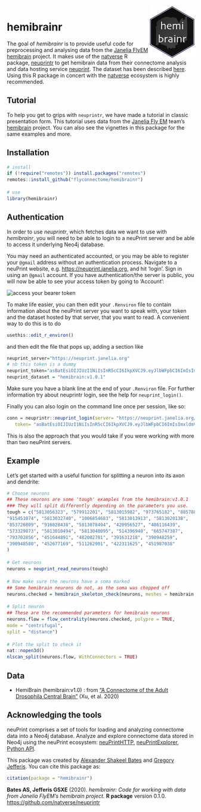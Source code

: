 <!-- README.md is generated from README.Rmd. Please edit that file -->
<!-- badges: start -->
<img src="man/figures/logo.svg" align="right" height="139" />
<!-- badges: end -->

hemibrainr
==========

The goal of *hemibrainr* is to provide useful code for preprocessing and
analysing data from the [Janelia FlyEM
hemibrain](https://www.janelia.org/project-team/flyem) project. It makes
use of the [natverse](https://github.com/natverse) R package,
[neuprintr](https://github.com/natverse/neuprintr) to get hemibrain data
from their connectome analysis and data hosting service
[neuprint](https://github.com/connectome-neuprint/neuPrint). The dataset
has been described
[here]((https://www.biorxiv.org/content/10.1101/2020.01.21.911859v1)).
Using this R package in concert with the
[natverse](https://github.com/natverse/natverse) ecosystem is highly
recommended.

Tutorial
--------

To help you get to grips with `neuprintr`, we have made a tutorial in
classic presentation form. This tutorial uses data from the [Janelia Fly
EM](https://www.janelia.org/project-team/flyem) team’s
[hemibrain](https://www.biorxiv.org/content/10.1101/2020.01.21.911859v1)
project. You can also see the vignettes in this package for the same
examples and more.

Installation
------------

``` r
# install
if (!require("remotes")) install.packages("remotes")
remotes::install_github("flyconnectome/hemibrainr")

# use 
library(hemibrainr)
```

Authentication
--------------

In order to use *neuprintr*, which fetches data we want to use with
*hemibrainr*, you will need to be able to login to a neuPrint server and
be able to access it underlying Neo4j database.

You may need an authenticated accounted, or you may be able to register
your `@gmail` address without an authentication process. Navigate to a
neuPrint website,
e.g. <a href="https://neuprint.janelia.org" class="uri">https://neuprint.janelia.org</a>,
and hit ‘login’. Sign in using an `@gmail` account. If you have
authentication/the server is public, you will now be able to see your
access token by going to ‘Account’:

![access your bearer
token](https://raw.githubusercontent.com/natverse/neuprintr/master/inst/images/bearertoken.png)

To make life easier, you can then edit your `.Renviron` file to contain
information about the neuPrint server you want to speak with, your token
and the dataset hosted by that server, that you want to read. A
convenient way to do this is to do

``` r
usethis::edit_r_environ()
```

and then edit the file that pops up, adding a section like

``` r
neuprint_server="https://neuprint.janelia.org"
# nb this token is a dummy
neuprint_token="asBatEsiOIJIUzI1NiIsInR5cCI6IkpXVCJ9.eyJlbWFpbCI6ImIsImxldmVsIjoicmVhZHdyaXRlIiwiaW1hZ2UtdXJsIjoiaHR0cHM7Ly9saDQuZ29vZ2xldXNlcmNvbnRlbnQuY29tLy1QeFVrTFZtbHdmcy9BQUFBQUFBQUFBDD9BQUFBQUFBQUFBQS9BQ0hpM3JleFZMeEI4Nl9FT1asb0dyMnV0QjJBcFJSZlI6MTczMjc1MjU2HH0.jhh1nMDBPl5A1HYKcszXM518NZeAhZG9jKy3hzVOWEU"
neuprint_dataset = "hemibrain:v1.0.1"
```

Make sure you have a blank line at the end of your `.Renviron` file. For
further information try about neuprintr login, see the help for
`neuprint_login()`.

Finally you can also login on the command line once per session, like
so:

``` r
conn = neuprintr::neuprint_login(server= "https://neuprint.janelia.org/",
   token= "asBatEsiOIJIUzI1NiIsInR5cCI6IkpXVCJ9.eyJlbWFpbCI6ImIsImxldmVsIjoicmVhZHdyaXRlIiwiaW1hZ2UtdXJsIjoiaHR0cHM7Ly9saDQuZ29vZ2xldXNlcmNvbnRlbnQuY29tLy1QeFVrTFZtbHdmcy9BQUFBQUFBQUFBDD9BQUFBQUFBQUFBQS9BQ0hpM3JleFZMeEI4Nl9FT1asb0dyMnV0QjJBcFJSZlI6MTczMjc1MjU2HH0.jhh1nMDBPl5A1HYKcszXM518NZeAhZG9jKy3hzVOWEU")
```

This is also the approach that you would take if you were working with
more than two neuPrint servers.

Example
-------

Let’s get started with a useful function for splitting a neuron into its
axon and dendrite:

``` r
# Choose neurons
## These neurons are some 'tough' examples from the hemibrain:v1.0.1
### They will split differently depending on the parameters you use.
tough = c("5813056323", "579912201", "5813015982", "973765182", "885788485",
"915451074", "5813032740", "1006854683", "5813013913", "5813020138",
"853726809", "916828438", "5813078494", "420956527", "486116439",
"573329873", "5813010494", "5813040095", "514396940", "665747387",
"793702856", "451644891", "482002701", "391631218", "390948259",
"390948580", "452677169", "511262901", "422311625", "451987038"
)

# Get neurons
neurons = neuprint_read_neurons(tough)

# Now make sure the neurons have a soma marked
## Some hemibrain neurons do not, as the soma was chopped off
neurons.checked = hemibrain_skeleton_check(neurons, meshes = hemibrain.rois)

# Split neuron
## These are the recommended parameters for hemibrain neurons
neurons.flow = flow_centrality(neurons.checked, polypre = TRUE,
mode = "centrifugal",
split = "distance")

# Plot the split to check it
nat::nopen3d()
nlscan_split(neurons.flow, WithConnectors = TRUE)
```

Data
----

-   HemiBrain (hemibrain:v1.0) : from [“A Connectome of the Adult
    Drosophila Central
    Brain”](https://www.biorxiv.org/content/10.1101/2020.01.21.911859v1)
    (Xu, et al. 2020)

Acknowledging the tools
-----------------------

neuPrint comprises a set of tools for loading and analyzing connectome
data into a Neo4j database. Analyze and explore connectome data stored
in Neo4j using the neuPrint ecosystem:
[neuPrintHTTP](https://github.com/connectome-neuprint/neuPrintHTTP),
[neuPrintExplorer](https://github.com/connectome-neuprint/neuPrintExplorer),
[Python API](https://github.com/connectome-neuprint/neuprint-python).

This package was created by [Alexander Shakeel
Bates](https://scholar.google.com/citations?user=BOVTiXIAAAAJ&hl=en) and
[Gregory Jefferis](https://en.wikipedia.org/wiki/Gregory_Jefferis). You
can cite this package as:

``` r
citation(package = "hemibrainr")
```

**Bates AS, Jefferis GSXE** (2020). *hemibrainr: Code for working with
data from Janelia FlyEM’s hemibrain project.* **R package** version
0.1.0.
<a href="https://github.com/natverse/neuprintr" class="uri">https://github.com/natverse/neuprintr</a>

